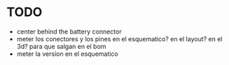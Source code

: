 # TODO

* center behind the battery connector
* meter los conectores y los pines en el esquematico? en el layout? en el 3d? para que salgan en el bom
* meter la version en el esquematico
